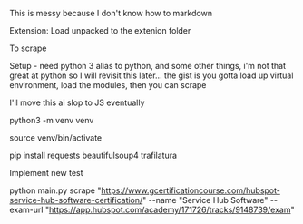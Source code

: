 This is messy because I don't know how to markdown

Extension:
Load unpacked to the extenion folder


To scrape


Setup - need python 3 alias to python, and some other things, i'm not that great at python so I will revisit this later... the gist is you gotta load up virtual environment, load the modules, then you can scrape

I'll move this ai slop to JS eventually


python3 -m venv venv


source venv/bin/activate 

pip install requests beautifulsoup4 trafilatura

Implement new test

python main.py scrape "https://www.gcertificationcourse.com/hubspot-service-hub-software-certification/" --name "Service Hub Software" --exam-url "https://app.hubspot.com/academy/171726/tracks/9148739/exam"